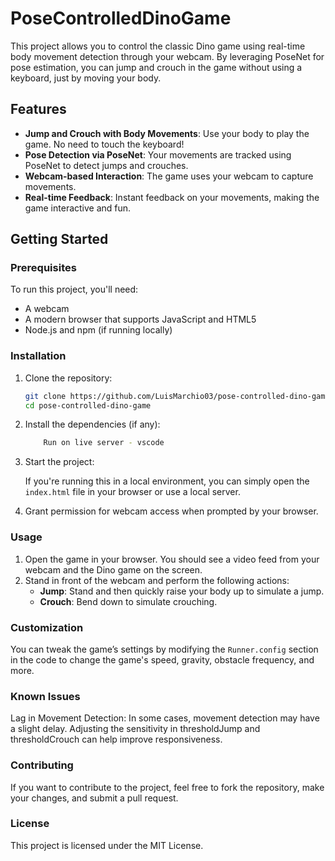 # PoseControlledDinoGame

This project allows you to control the classic Dino game using real-time body movement detection through your webcam. By leveraging PoseNet for pose estimation, you can jump and crouch in the game without using a keyboard, just by moving your body.

## Features

- **Jump and Crouch with Body Movements**: Use your body to play the game. No need to touch the keyboard!
- **Pose Detection via PoseNet**: Your movements are tracked using PoseNet to detect jumps and crouches.
- **Webcam-based Interaction**: The game uses your webcam to capture movements.
- **Real-time Feedback**: Instant feedback on your movements, making the game interactive and fun.

## Getting Started

### Prerequisites

To run this project, you'll need:

- A webcam
- A modern browser that supports JavaScript and HTML5
- Node.js and npm (if running locally)

### Installation

1. Clone the repository:

    ```bash
    git clone https://github.com/LuisMarchio03/pose-controlled-dino-game.git
    cd pose-controlled-dino-game
    ```

2. Install the dependencies (if any):

    ```bash
        Run on live server - vscode
    ```

3. Start the project:

    If you're running this in a local environment, you can simply open the `index.html` file in your browser or use a local server.

4. Grant permission for webcam access when prompted by your browser.

### Usage

1. Open the game in your browser. You should see a video feed from your webcam and the Dino game on the screen.
2. Stand in front of the webcam and perform the following actions:
    - **Jump**: Stand and then quickly raise your body up to simulate a jump.
    - **Crouch**: Bend down to simulate crouching.

### Customization

You can tweak the game’s settings by modifying the `Runner.config` section in the code to change the game's speed, gravity, obstacle frequency, and more.

### Known Issues

Lag in Movement Detection: In some cases, movement detection may have a slight delay. Adjusting the sensitivity in thresholdJump and thresholdCrouch can help improve responsiveness.

### Contributing

If you want to contribute to the project, feel free to fork the repository, make your changes, and submit a pull request.

### License

This project is licensed under the MIT License.



